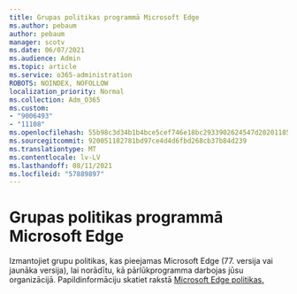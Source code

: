 ```yaml
---
title: Grupas politikas programmā Microsoft Edge
ms.author: pebaum
author: pebaum
manager: scotv
ms.date: 06/07/2021
ms.audience: Admin
ms.topic: article
ms.service: o365-administration
ROBOTS: NOINDEX, NOFOLLOW
localization_priority: Normal
ms.collection: Adm_O365
ms.custom:
- "9006493"
- "11108"
ms.openlocfilehash: 55b98c3d34b1b4bce5cef746e18bc2933902624547d2020118579593ca5c6f77
ms.sourcegitcommit: 920051182781bd97ce4d4d6fbd268cb37b84d239
ms.translationtype: MT
ms.contentlocale: lv-LV
ms.lasthandoff: 08/11/2021
ms.locfileid: "57889897"
---
```

# <a name="group-policies-in-microsoft-edge"></a>Grupas politikas programmā Microsoft Edge

Izmantojiet grupu politikas, kas pieejamas Microsoft Edge (77. versija vai jaunāka versija), lai norādītu, kā pārlūkprogramma darbojas jūsu organizācijā. Papildinformāciju skatiet rakstā [Microsoft Edge politikas.](https://docs.microsoft.com/deployedge/microsoft-edge-policies#available-policies)